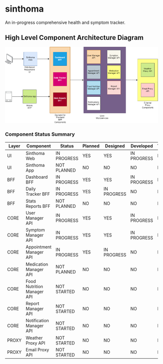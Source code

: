 # sinthoma
An in-progress comprehensive health and symptom tracker.


## High Level Component Architecture Diagram

![Sinthoma Components](docs/assets/images/Sinthoma-UML.png)


### Component Status Summary

| Layer | Component                  | Status      | Planned | Designed    | Developed   | Tested | Released |
|-------|----------------------------|-------------|---------|-------------|-------------|--------|----------|
| UI    | Sinthoma Web               | IN PROGRESS | YES     | YES         | IN PROGRESS | NO     | NO       |
| UI    | Sinthoma App               | NOT PLANNED | NO      | NO          | NO          | NO     | NO       |
| BFF   | Dashboard BFF              | IN PROGRESS | YES     | YES         | IN PROGRESS | NO     | NO       |
| BFF   | Daily Tracker BFF          | IN PROGRESS | YES     | IN PROGRESS | NO          | NO     | NO       |
| BFF   | Stats Reports BFF          | NOT PLANNED | NO      | NO          | NO          | NO     | NO       |
| CORE  | User Manager API           | IN PROGRESS | YES     | YES         | IN PROGRESS | NO     | NO       |
| CORE  | Symptom Manager API        | IN PROGRESS | YES     | YES         | IN PROGRESS | NO     | NO       |
| CORE  | Appointment Manager API    | IN PROGRESS | YES     | IN PROGRESS | NO          | NO     | NO       |
| CORE  | Medication Manager API     | NOT PLANNED | NO      | NO          | NO          | NO     | NO       |
| CORE  | Food Nutrition Manager API | NOT STARTED | NO      | NO          | NO          | NO     | NO       |
| CORE  | Report Manager API         | NOT STARTED | NO      | NO          | NO          | NO     | NO       |
| CORE  | Notification Manager API   | NOT STARTED | NO      | NO          | NO          | NO     | NO       |
| PROXY | Weather Proxy API          | NOT STARTED | NO      | NO          | NO          | NO     | NO       |
| PROXY | Email Proxy API            | NOT STARTED | NO      | NO          | NO          | NO     | NO       |
